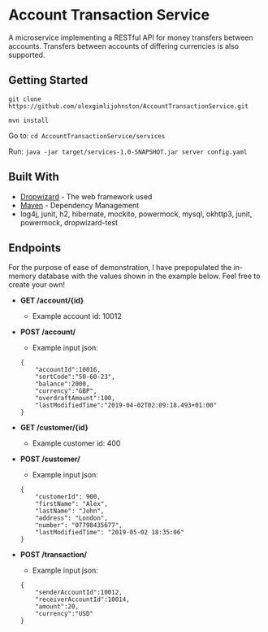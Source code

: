 # Account Transaction Service

A microservice implementing a RESTful API for money transfers between accounts. Transfers between accounts of differing currencies is also supported.

## Getting Started

`git clone https://github.com/alexgimlijohnston/AccountTransactionService.git`

`mvn install` 

Go to: `cd AccountTransactionService/services`

Run: `java -jar target/services-1.0-SNAPSHOT.jar server config.yaml`

## Built With

* [Dropwizard](http://www.dropwizard.io/1.0.2/docs/) - The web framework used
* [Maven](https://maven.apache.org/) - Dependency Management
* log4j, junit, h2, hibernate, mockito, powermock, mysql, okhttp3, junit, powermock, dropwizard-test

## Endpoints

For the purpose of ease of demonstration, I have prepopulated the in-memory database with the values shown in the example below. Feel free to create your own!

* **GET /account/{id}**
	* Example account id: 10012

* **POST /account/** 
	* Example input json:
	```
	{
		"accountId":10016, 
		"sortCode":"50-60-23", 
		"balance":2000, 
		"currency":"GBP", 
		"overdraftAmount":100, 
		"lastModifiedTime":"2019-04-02T02:09:18.493+01:00"
	}
	```
* **GET /customer/{id}**
	* Example customer id: 400

* **POST /customer/**
	* Example input json:
	```
	{
	    "customerId": 900,
	    "firstName": "Alex",
	    "lastName": "John",
	    "address": "London",
	    "number": "07798435677",
	    "lastModifiedTime": "2019-05-02 18:35:06"
	}
	```
	
* **POST /transaction/**
	* Example input json:
	```
	{
		"senderAccountId":10012,
		"receiverAccountId":10014,
		"amount":20,
		"currency":"USD"
	}
	```


